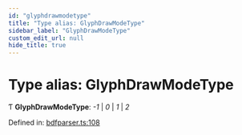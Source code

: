 ```yaml
---
id: "glyphdrawmodetype"
title: "Type alias: GlyphDrawModeType"
sidebar_label: "GlyphDrawModeType"
custom_edit_url: null
hide_title: true
---
```


# Type alias: GlyphDrawModeType

Ƭ **GlyphDrawModeType**: *-1* \| *0* \| *1* \| *2*

Defined in: [bdfparser.ts:108](https://github.com/tomchen/bdfparser-js/blob/dfd4e71/src/bdfparser.ts#L108)
